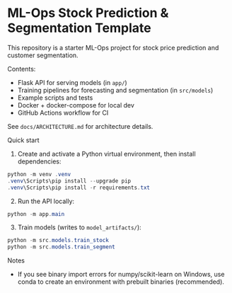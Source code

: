 # ML-Ops Stock Prediction & Segmentation Template

This repository is a starter ML-Ops project for stock price prediction and customer segmentation.

Contents:
- Flask API for serving models (in `app/`)
- Training pipelines for forecasting and segmentation (in `src/models`)
- Example scripts and tests
- Docker + docker-compose for local dev
- GitHub Actions workflow for CI

See `docs/ARCHITECTURE.md` for architecture details.

Quick start
1. Create and activate a Python virtual environment, then install dependencies:

```powershell
python -m venv .venv
.venv\Scripts\pip install --upgrade pip
.venv\Scripts\pip install -r requirements.txt
```

2. Run the API locally:

```powershell
python -m app.main
```

3. Train models (writes to `model_artifacts/`):

```powershell
python -m src.models.train_stock
python -m src.models.train_segment
```

Notes
- If you see binary import errors for numpy/scikit-learn on Windows, use conda to create an environment with prebuilt binaries (recommended).

